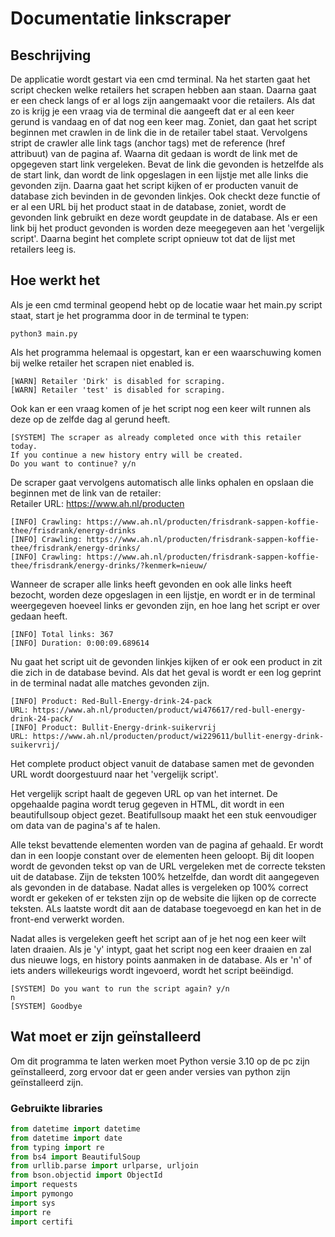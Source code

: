 # Documentatie linkscraper
## Beschrijving
De applicatie wordt gestart via een cmd terminal. Na het starten gaat het script checken welke retailers het scrapen hebben aan staan. Daarna gaat er een check langs of er al logs zijn aangemaakt voor die retailers. Als dat zo is krijg je een vraag via de terminal die aangeeft dat er al een keer gerund is vandaag en of dat nog een keer mag. Zoniet, dan gaat het script beginnen met crawlen in de link die in de retailer tabel staat. Vervolgens stript de crawler alle link tags (anchor tags) met de reference (href attribuut) van de pagina af. Waarna dit gedaan is wordt de link met de opgegeven start link vergeleken. Bevat de link die gevonden is hetzelfde als de start link, dan wordt de link opgeslagen in een lijstje met alle links die gevonden zijn.
Daarna gaat het script kijken of er producten vanuit de database zich bevinden in de gevonden linkjes. Ook checkt deze functie of er al een URL bij het product staat in de database, zoniet, wordt de gevonden link gebruikt en deze wordt geupdate in de database. Als er een link bij het product gevonden is worden deze meegegeven aan het 'vergelijk script'. Daarna begint het complete script opnieuw tot dat de lijst met retailers leeg is.

## Hoe werkt het
Als je een cmd terminal geopend hebt op de locatie waar het main.py script staat, start je het programma door in de terminal te typen: 
```shell
python3 main.py
```

Als het programma helemaal is opgestart, kan er een waarschuwing komen bij welke retailer het scrapen niet enabled is. 

```shell
[WARN] Retailer 'Dirk' is disabled for scraping.
[WARN] Retailer 'test' is disabled for scraping.
```

Ook kan er een vraag komen of je het script nog een keer wilt runnen als deze op de zelfde dag al gerund heeft.

```shell
[SYSTEM] The scraper as already completed once with this retailer today.
If you continue a new history entry will be created.
Do you want to continue? y/n
```

De scraper gaat vervolgens automatisch alle links ophalen en opslaan die beginnen met de link van de retailer:  
Retailer URL: https://www.ah.nl/producten

```shell
[INFO] Crawling: https://www.ah.nl/producten/frisdrank-sappen-koffie-thee/frisdrank/energy-drinks
[INFO] Crawling: https://www.ah.nl/producten/frisdrank-sappen-koffie-thee/frisdrank/energy-drinks/
[INFO] Crawling: https://www.ah.nl/producten/frisdrank-sappen-koffie-thee/frisdrank/energy-drinks/?kenmerk=nieuw/
```

Wanneer de scraper alle links heeft gevonden en ook alle links heeft bezocht, worden deze opgeslagen in een lijstje, en wordt er in de terminal weergegeven hoeveel links er gevonden zijn, en hoe lang het script er over gedaan heeft.

```shell
[INFO] Total links: 367
[INFO] Duration: 0:00:09.689614
```

Nu gaat het script uit de gevonden linkjes kijken of er ook een product in zit die zich in de database bevind. Als dat het geval is wordt er een log geprint in de terminal nadat alle matches gevonden zijn.

```shell
[INFO] Product: Red-Bull-Energy-drink-24-pack
URL: https://www.ah.nl/producten/product/wi476617/red-bull-energy-drink-24-pack/
[INFO] Product: Bullit-Energy-drink-suikervrij
URL: https://www.ah.nl/producten/product/wi229611/bullit-energy-drink-suikervrij/
```

Het complete product object vanuit de database samen met de gevonden URL wordt doorgestuurd naar het 'vergelijk script'.

Het vergelijk script haalt de gegeven URL op van het internet. De opgehaalde pagina wordt terug gegeven in HTML, dit wordt in een beautifullsoup object gezet. Beatifullsoup maakt het een stuk eenvoudiger om data van de pagina's af te halen.

Alle tekst bevattende elementen worden van de pagina af gehaald. Er wordt dan in een loopje constant over de elementen heen geloopt. Bij dit loopen wordt de gevonden tekst op van de URL vergeleken met de correcte teksten uit de database. Zijn de teksten 100% hetzelfde, dan wordt dit aangegeven als gevonden in de database. Nadat alles is vergeleken op 100% correct wordt er gekeken of er teksten zijn op de website die lijken op de correcte teksten. ALs laatste wordt dit aan de database toegevoegd en kan het in de front-end verwerkt worden.

Nadat alles is vergeleken geeft het script aan of je het nog een keer wilt laten draaien. Als je 'y' intypt, gaat het script nog een keer draaien en zal dus nieuwe logs, en history points aanmaken in de database. Als er 'n' of iets anders willekeurigs wordt ingevoerd, wordt het script beëindigd.

```shell
[SYSTEM] Do you want to run the script again? y/n
n
[SYSTEM] Goodbye
```

## Wat moet er zijn geïnstalleerd
Om dit programma te laten werken moet Python versie 3.10 op de pc zijn geïnstalleerd, zorg ervoor dat er geen ander versies van
python zijn geïnstalleerd zijn.

### Gebruikte libraries
```python
from datetime import datetime  
from datetime import date  
from typing import re  
from bs4 import BeautifulSoup  
from urllib.parse import urlparse, urljoin 
from bson.objectid import ObjectId   
import requests  
import pymongo  
import sys  
import re  
import certifi  
```
